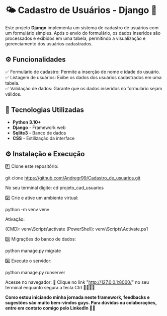 # 🌤️ **Cadastro de Usuários - Django** 🤩

Este projeto **Django** implementa um sistema de cadastro de usuários com um formulário simples. Após o envio do formulário, os dados inseridos são processados e exibidos em uma tabela, permitindo a visualização e gerenciamento dos usuários cadastrados.


## ⚙️ **Funcionalidades**  

✅ Formulário de cadastro: Permite a inserção de nome e idade do usuário.
✅ Listagem de usuários: Exibe os dados dos usuários cadastrados em uma tabela.  
✅ Validação de dados: Garante que os dados inseridos no formulário sejam válidos.  


## 🚀 **Tecnologias Utilizadas**  

- **Python 3.10+**  
- **Django** - Framework web  
- **Sqlite3** - Banco de dados
- **CSS** - Estilização da interface  


## ⚙️ **Instalação e Execução**  

1️⃣ Clone este repositório:

git clone https://github.com/Andregr99/Cadastro_de_usuarios.git

No seu terminal digite:
cd projeto_cad_usuarios

2️⃣ Crie e ative um ambiente virtual:

python -m venv venv

Ativação:

(CMD): venv\Scripts\activate
(PowerShell): venv\Scripts\Activate.ps1

3️⃣ Migrações do banco de dados:

python manage.py migrate

4️⃣ Execute o servidor:

python manage.py runserver

Acesse no navegador:
🔹 Clique no link "http://127.0.0.1:8000/" no seu terminal enquanto segura a tecla Ctrl 🤩🚀🚀🚀

**Como estou iniciando minha jornada neste framework, feedbacks e sugestões são muito bem-vindos guys. Para dúvidas ou colaborações, entre em contato comigo pelo LinkedIn 🤩🤝**
